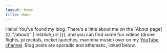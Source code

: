```yaml
---
layout: home
title: Home
---
```


Hello! You've found my blog. There's a little about me on the [About page]({{ "/about/" | relative_url }}), and you can find some fun videos (drone flights, pi recitals, rocket launches, marimba music) over on my [YouTube channel](https://www.youtube.com/@ariessunfeld). Blog posts are sporadic and athematic, linked below.
